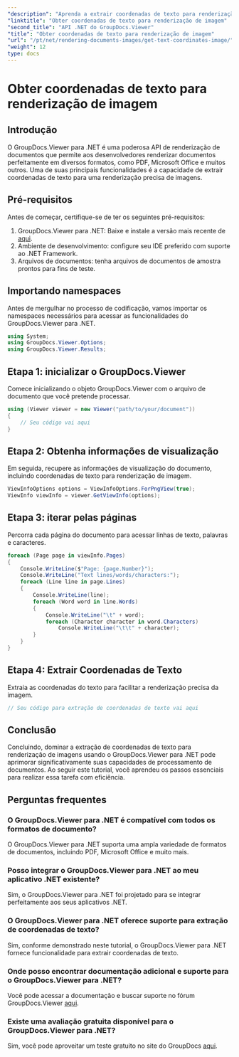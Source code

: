 ```yaml
---
"description": "Aprenda a extrair coordenadas de texto para renderização de imagens usando o GroupDocs.Viewer para .NET. Aprimore seus recursos de processamento de documentos sem esforço."
"linktitle": "Obter coordenadas de texto para renderização de imagem"
"second_title": "API .NET do GroupDocs.Viewer"
"title": "Obter coordenadas de texto para renderização de imagem"
"url": "/pt/net/rendering-documents-images/get-text-coordinates-image/"
"weight": 12
type: docs
---
```

# Obter coordenadas de texto para renderização de imagem

## Introdução
O GroupDocs.Viewer para .NET é uma poderosa API de renderização de documentos que permite aos desenvolvedores renderizar documentos perfeitamente em diversos formatos, como PDF, Microsoft Office e muitos outros. Uma de suas principais funcionalidades é a capacidade de extrair coordenadas de texto para uma renderização precisa de imagens.
## Pré-requisitos
Antes de começar, certifique-se de ter os seguintes pré-requisitos:
1. GroupDocs.Viewer para .NET: Baixe e instale a versão mais recente de [aqui](https://releases.groupdocs.com/viewer/net/).
2. Ambiente de desenvolvimento: configure seu IDE preferido com suporte ao .NET Framework.
3. Arquivos de documentos: tenha arquivos de documentos de amostra prontos para fins de teste.

## Importando namespaces
Antes de mergulhar no processo de codificação, vamos importar os namespaces necessários para acessar as funcionalidades do GroupDocs.Viewer para .NET.
```csharp
using System;
using GroupDocs.Viewer.Options;
using GroupDocs.Viewer.Results;
```
## Etapa 1: inicializar o GroupDocs.Viewer
Comece inicializando o objeto GroupDocs.Viewer com o arquivo de documento que você pretende processar.
```csharp
using (Viewer viewer = new Viewer("path/to/your/document"))
{
    // Seu código vai aqui
}
```
## Etapa 2: Obtenha informações de visualização
Em seguida, recupere as informações de visualização do documento, incluindo coordenadas de texto para renderização de imagem.
```csharp
ViewInfoOptions options = ViewInfoOptions.ForPngView(true);
ViewInfo viewInfo = viewer.GetViewInfo(options);
```
## Etapa 3: iterar pelas páginas
Percorra cada página do documento para acessar linhas de texto, palavras e caracteres.
```csharp
foreach (Page page in viewInfo.Pages)
{
    Console.WriteLine($"Page: {page.Number}");
    Console.WriteLine("Text lines/words/characters:");
    foreach (Line line in page.Lines)
    {
        Console.WriteLine(line);
        foreach (Word word in line.Words)
        {
            Console.WriteLine("\t" + word);
            foreach (Character character in word.Characters)
                Console.WriteLine("\t\t" + character);
        }
    }
}
```
## Etapa 4: Extrair Coordenadas de Texto
Extraia as coordenadas do texto para facilitar a renderização precisa da imagem.
```csharp
// Seu código para extração de coordenadas de texto vai aqui
```

## Conclusão
Concluindo, dominar a extração de coordenadas de texto para renderização de imagens usando o GroupDocs.Viewer para .NET pode aprimorar significativamente suas capacidades de processamento de documentos. Ao seguir este tutorial, você aprendeu os passos essenciais para realizar essa tarefa com eficiência.
## Perguntas frequentes
### O GroupDocs.Viewer para .NET é compatível com todos os formatos de documento?
O GroupDocs.Viewer para .NET suporta uma ampla variedade de formatos de documentos, incluindo PDF, Microsoft Office e muito mais.
### Posso integrar o GroupDocs.Viewer para .NET ao meu aplicativo .NET existente?
Sim, o GroupDocs.Viewer para .NET foi projetado para se integrar perfeitamente aos seus aplicativos .NET.
### O GroupDocs.Viewer para .NET oferece suporte para extração de coordenadas de texto?
Sim, conforme demonstrado neste tutorial, o GroupDocs.Viewer para .NET fornece funcionalidade para extrair coordenadas de texto.
### Onde posso encontrar documentação adicional e suporte para o GroupDocs.Viewer para .NET?
Você pode acessar a documentação e buscar suporte no fórum GroupDocs.Viewer [aqui](https://forum.groupdocs.com/c/viewer/9).
### Existe uma avaliação gratuita disponível para o GroupDocs.Viewer para .NET?
Sim, você pode aproveitar um teste gratuito no site do GroupDocs [aqui](https://releases.groupdocs.com/).